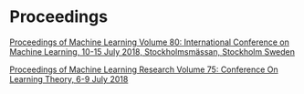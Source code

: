 # Proceedings
[Proceedings of Machine Learning Volume 80: International Conference on Machine Learning, 10-15 July 2018, Stockholmsmässan, Stockholm Sweden](http://proceedings.mlr.press/v80/)

[Proceedings of Machine Learning Research Volume 75: Conference On Learning Theory, 6-9 July 2018](http://proceedings.mlr.press/v75/)
